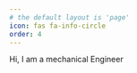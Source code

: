 ```yaml
---
# the default layout is 'page'
icon: fas fa-info-circle
order: 4
---
```


Hi, I am a mechanical Engineer
